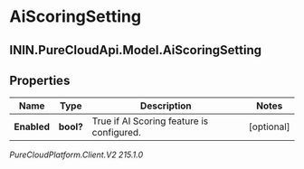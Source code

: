 # AiScoringSetting

## ININ.PureCloudApi.Model.AiScoringSetting

## Properties

|Name | Type | Description | Notes|
|------------ | ------------- | ------------- | -------------|
| **Enabled** | **bool?** | True if AI Scoring feature is configured. | [optional] |



_PureCloudPlatform.Client.V2 215.1.0_
